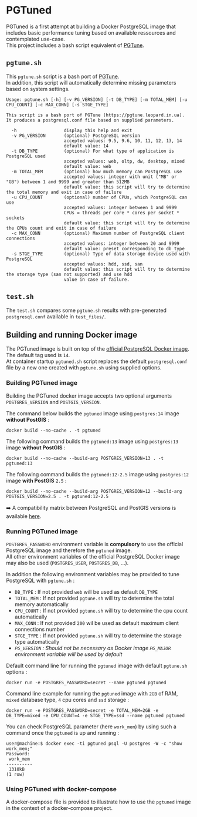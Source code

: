 # PGTuned

PGTuned is a first attempt at building a Docker PostgreSQL image that includes basic performance tuning based on available ressources and contemplated use-case.  
This project includes a bash script equivalent of [PGTune](https://github.com/le0pard/pgtune).

## `pgtune.sh`

This `pgtune.sh` script is a bash port of [PGTune](https://github.com/le0pard/pgtune).  
In addition, this script will automatically determine missing parameters based on system settings.

```
Usage: pgtune.sh [-h] [-v PG_VERSION] [-t DB_TYPE] [-m TOTAL_MEM] [-u CPU_COUNT] [-c MAX_CONN] [-s STGE_TYPE]

This script is a bash port of PGTune (https://pgtune.leopard.in.ua).
It produces a postgresql.conf file based on supplied parameters.

  -h                  display this help and exit
  -v PG_VERSION       (optional) PostgreSQL version
                      accepted values: 9.5, 9.6, 10, 11, 12, 13, 14
                      default value: 14
  -t DB_TYPE          (optional) For what type of application is PostgreSQL used
                      accepted values: web, oltp, dw, desktop, mixed
                      default value: web
  -m TOTAL_MEM        (optional) how much memory can PostgreSQL use
                      accepted values: integer with unit ("MB" or "GB") between 1 and 9999 and greater than 512MB
                      default value: this script will try to determine the total memory and exit in case of failure
  -u CPU_COUNT        (optional) number of CPUs, which PostgreSQL can use
                      accepted values: integer between 1 and 9999
                      CPUs = threads per core * cores per socket * sockets
                      default value: this script will try to determine the CPUs count and exit in case of failure
  -c MAX_CONN         (optional) Maximum number of PostgreSQL client connections
                      accepted values: integer between 20 and 9999
                      default value: preset corresponding to db_type
  -s STGE_TYPE        (optional) Type of data storage device used with PostgreSQL
                      accepted values: hdd, ssd, san
                      default value: this script will try to determine the storage type (san not supported) and use hdd
                      value in case of failure.
```

## `test.sh`

The `test.sh` compares some `pgtune.sh` results with pre-generated `postgresql.conf` available in `test_files/`.

## Building and running Docker image

The PGTuned image is built on top of the [official PostgreSQL Docker image](https://hub.docker.com/_/postgres). The default tag used is `14`.  
At container startup `pgtuned.sh` script replaces the default `postgresql.conf` file by a new one created with `pgtune.sh` using supplied options.

### Building PGTuned image

Building the PGTuned docker image accepts two optional arguments `POSTGRES_VERSION` and `POSTGIS_VERSION`.

The command below builds the `pgtuned` image using `postgres:14` image **without PostGIS** :

```
docker build --no-cache . -t pgtuned
```

The following command builds the `pgtuned:13` image using `postgres:13` image **without PostGIS** :

```
docker build --no-cache --build-arg POSTGRES_VERSION=13 . -t pgtuned:13
```

The following command builds the `pgtuned:12-2.5` image using `postgres:12` image **with PostGIS** `2.5` :

```
docker build --no-cache --build-arg POSTGRES_VERSION=12 --build-arg POSTGIS_VERSION=2.5 . -t pgtuned:12-2.5
```

➡️ A compatibility matrix between PostgreSQL and PostGIS versions is available [here](https://trac.osgeo.org/postgis/wiki/UsersWikiPostgreSQLPostGIS).

### Running PGTuned image

`POSTGRES_PASSWORD` environment variable is **compulsory** to use the official PostgreSQL image and therefore the `pgtuned` image.  
All other environment variables of the official PostgreSQL Docker image may also be used (`POSTGRES_USER`, `POSTGRES_DB`, ...).

In addition the following environment variables may be provided to tune PostgreSQL with `pgtune.sh` :
* `DB_TYPE` : If not provided `web` will be used as default `DB_TYPE`
* `TOTAL_MEM` : If not provided `pgtune.sh` will try to determine the total memory automatically
* `CPU_COUNT` : If not provided `pgtune.sh` will try to determine the cpu count automatically
* `MAX_CONN` : If not provided `200` wil be used as default maximum client connections number
* `STGE_TYPE` : If not provided `pgtune.sh` will try to determine the storage type automatically
* *`PG_VERSION` : Should not be necessary as Docker image `PG_MAJOR` environment variable will be used by default*

Default command line for running the `pgtuned` image with default `pgtune.sh` options :
```
docker run -e POSTGRES_PASSWORD=secret --name pgtuned pgtuned
```

Command line example for running the `pgtuned` image with `2GB` of RAM, `mixed` database type, `4` cpu cores and `ssd` storage :
```
docker run -e POSTGRES_PASSWORD=secret -e TOTAL_MEM=2GB -e DB_TYPE=mixed -e CPU_COUNT=4 -e STGE_TYPE=ssd --name pgtuned pgtuned
```

You can check PostgreSQL parameter (here `work_mem`) by using such a command once the `pgtuned` is up and running :
```
user@machine:$ docker exec -ti pgtuned psql -U postgres -W -c "show work_mem;"
Password: 
 work_mem 
----------
 1310kB
(1 row)
```

### Using PGTuned with docker-compose

A docker-compose file is provided to illustrate how to use the `pgtuned` image in the context of a docker-compose project.
